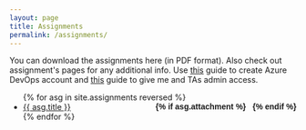 ```yaml
---
layout: page
title: Assignments
permalink: /assignments/
---
```


You can download the assignments here (in PDF format). Also check out assignment's pages for any additional info.
Use [this](../static_files/docs/AzureDevOps.pdf) guide to create Azure DevOps account and [this](../static_files/docs/AdminAccess.pdf) guide to give me and TAs admin access.

<ul id="archive">
{% for asg in site.assignments reversed %}
      <li class="archiveposturl" style="background: transparent">
        <span><a href="{{ asg.url | prepend: site.baseurl}}">{{ asg.title }}</a></span>
<strong style="font-size:100%; font-family: 'Titillium Web', sans-serif; float:right">
<a title="Download problems (pdf)" href="{{ asg.pdf | prepend: site.baseurl }}"><i class="fas fa-file-pdf"></i></a> 
{% if asg.attachment %}
&nbsp; <a title="Download attachments (zip)" href="{{ asg.attachment | prepend: site.baseurl }}"><i class="fas fa-file-archive"></i></a>
{% endif %}
</strong> 
      </li>
{% endfor %}
</ul>